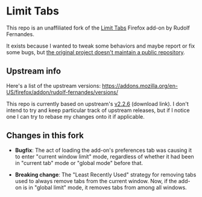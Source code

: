 Limit Tabs
==========

This repo is an unaffiliated fork of the [Limit Tabs](https://addons.mozilla.org/en-US/firefox/addon/rudolf-fernandes/) Firefox add-on by Rudolf Fernandes.

It exists because I wanted to tweak some behaviors and maybe report or fix some bugs, but [the original project doesn't maintain a public repository](https://addons.mozilla.org/en-US/firefox/addon/rudolf-fernandes/reviews/1716913/).


Upstream info
-------------

Here's a list of the upstream versions: https://addons.mozilla.org/en-US/firefox/addon/rudolf-fernandes/versions/

This repo is currently based on upstream's [v2.2.6](https://addons.mozilla.org/firefox/downloads/file/3981490/rudolf_fernandes-2.2.6.xpi) (download link).  I don't intend to try and keep particular track of upstream releases, but if I notice one I can try to rebase my changes onto it if applicable.


Changes in this fork
--------------------

- **Bugfix**: The act of loading the add-on's preferences tab was causing it to enter "current window limit" mode, regardless of whether it had been in "current tab" mode or "global mode" before that.

- **Breaking change**: The "Least Recently Used" strategy for removing tabs used to always remove tabs from the current window.  Now, if the add-on is in "global limit" mode, it removes tabs from among all windows.
